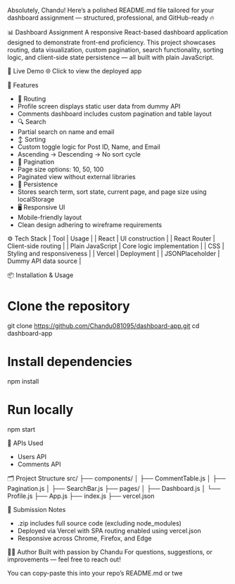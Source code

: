 Absolutely, Chandu! Here’s a polished README.md file tailored for your dashboard assignment — structured, professional, and GitHub-ready 🔥

📊 Dashboard Assignment
A responsive React-based dashboard application designed to demonstrate front-end proficiency. This project showcases routing, data visualization, custom pagination, search functionality, sorting logic, and client-side state persistence — all built with plain JavaScript.

🚀 Live Demo
🌐 Click to view the deployed app

🧩 Features
- 🔗 Routing
- Profile screen displays static user data from dummy API
- Comments dashboard includes custom pagination and table layout
- 🔍 Search
- Partial search on name and email
- ↕️ Sorting
- Custom toggle logic for Post ID, Name, and Email
- Ascending → Descending → No sort cycle
- 📄 Pagination
- Page size options: 10, 50, 100
- Paginated view without external libraries
- 💾 Persistence
- Stores search term, sort state, current page, and page size using localStorage
- 🖥 Responsive UI
- Mobile-friendly layout
- Clean design adhering to wireframe requirements

⚙️ Tech Stack
| Tool | Usage | 
| React | UI construction | 
| React Router | Client-side routing | 
| Plain JavaScript | Core logic implementation | 
| CSS | Styling and responsiveness | 
| Vercel | Deployment | 
| JSONPlaceholder | Dummy API data source | 



📦 Installation & Usage
# Clone the repository
git clone https://github.com/Chandu081095/dashboard-app.git
cd dashboard-app

# Install dependencies
npm install

# Run locally
npm start



🧪 APIs Used
- Users API
- Comments API

🗂 Project Structure
src/
├── components/
│   ├── CommentTable.js
│   ├── Pagination.js
│   ├── SearchBar.js
├── pages/
│   ├── Dashboard.js
│   └── Profile.js
├── App.js
├── index.js
├── vercel.json



🧾 Submission Notes
- .zip includes full source code (excluding node_modules)
- Deployed via Vercel with SPA routing enabled using vercel.json
- Responsive across Chrome, Firefox, and Edge

🙋‍♂️ Author
Built with passion by Chandu
For questions, suggestions, or improvements — feel free to reach out!

You can copy-paste this into your repo’s README.md or twe
